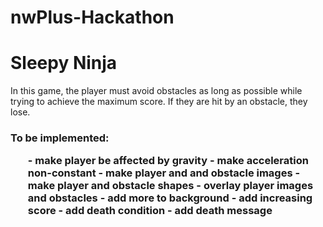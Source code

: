 # nwPlus-Hackathon

<h1>Sleepy Ninja</h1>

In this game, the player must avoid obstacles as long as possible while trying to achieve the maximum score. If they are hit by an obstacle, they lose. 


<h3> To be implemented: </3>
<ol>
- make player be affected by gravity
- make acceleration non-constant
- make player and and obstacle images
- make player and obstacle shapes
- overlay player images and obstacles
- add more to background
- add increasing score
- add death condition
- add death message
</ol>

